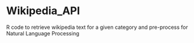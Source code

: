 # Wikipedia_API
R code to retrieve wikipedia text for a given category and pre-process for Natural Language Processing

